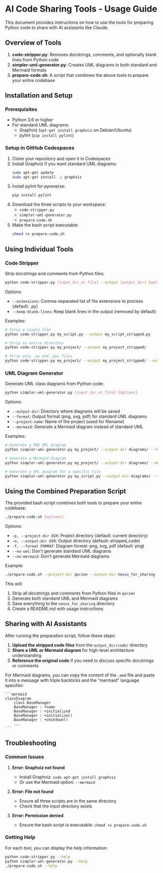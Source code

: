 # AI Code Sharing Tools - Usage Guide

This document provides instructions on how to use the tools for preparing Python code to share with AI assistants like Claude.

## Overview of Tools

1. **code-stripper.py**: Removes docstrings, comments, and optionally blank lines from Python code
2. **simpler-uml-generator.py**: Creates UML diagrams in both standard and Mermaid formats
3. **prepare-code.sh**: A script that combines the above tools to prepare your entire codebase

## Installation and Setup

### Prerequisites

- Python 3.6 or higher
- For standard UML diagrams: 
  - Graphviz (`apt-get install graphviz` on Debian/Ubuntu)
  - pylint (`pip install pylint`)

### Setup in GitHub Codespaces

1. Clone your repository and open it in Codespaces
2. Install Graphviz if you want standard UML diagrams:
   ```bash
   sudo apt-get update
   sudo apt-get install -y graphviz
   ```
3. Install pylint for pyreverse:
   ```bash
   pip install pylint
   ```
4. Download the three scripts to your workspace:
   - `code-stripper.py`
   - `simpler-uml-generator.py`
   - `prepare-code.sh`
5. Make the bash script executable:
   ```bash
   chmod +x prepare-code.sh
   ```

## Using Individual Tools

### Code Stripper

Strip docstrings and comments from Python files:

```bash
python code-stripper.py [input_dir_or_file] --output [output_dir] [options]
```

Options:
- `--extensions`: Comma-separated list of file extensions to process (default: .py)
- `--keep-blank-lines`: Keep blank lines in the output (removed by default)

Examples:
```bash
# Strip a single file
python code-stripper.py my_script.py --output my_script_stripped.py

# Strip an entire directory
python code-stripper.py my_project/ --output my_project_stripped/

# Strip only .py and .pyx files
python code-stripper.py my_project/ --output my_project_stripped/ --extensions .py,.pyx
```

### UML Diagram Generator

Generate UML class diagrams from Python code:

```bash
python simpler-uml-generator.py [input_dir_or_file] [options]
```

Options:
- `--output-dir`: Directory where diagrams will be saved
- `--format`: Output format (png, svg, pdf) for standard UML diagrams
- `--project-name`: Name of the project (used for filename)
- `--mermaid`: Generate a Mermaid diagram instead of standard UML

Examples:
```bash
# Generate a PNG UML diagram
python simpler-uml-generator.py my_project/ --output-dir diagrams/ --format png

# Generate a Mermaid diagram
python simpler-uml-generator.py my_project/ --output-dir diagrams/ --mermaid

# Generate a UML diagram for a specific file
python simpler-uml-generator.py my_script.py --output-dir diagrams/ --format svg
```

## Using the Combined Preparation Script

The provided bash script combines both tools to prepare your entire codebase:

```bash
./prepare-code.sh [options]
```

Options:
- `-p, --project-dir DIR`: Project directory (default: current directory)
- `-o, --output-dir DIR`: Output directory (default: stripped_code)
- `-f, --format FORMAT`: Diagram format: png, svg, pdf (default: png)
- `--no-uml`: Don't generate standard UML diagrams
- `--no-mermaid`: Don't generate Mermaid diagrams

Example:
```bash
./prepare-code.sh --project-dir qorzen --output-dir nexus_for_sharing
```

This will:
1. Strip all docstrings and comments from Python files in `qorzen`
2. Generate both standard UML and Mermaid diagrams
3. Save everything to the `nexus_for_sharing` directory
4. Create a README.md with usage instructions

## Sharing with AI Assistants

After running the preparation script, follow these steps:

1. **Upload the stripped code files** from the `output_dir/code/` directory
2. **Share a UML or Mermaid diagram** for high-level architecture understanding
3. **Reference the original code** if you need to discuss specific docstrings or comments

For Mermaid diagrams, you can copy the content of the `.mmd` file and paste it into a message with triple backticks and the "mermaid" language specifier:

````
```mermaid
classDiagram
    class BaseManager
    BaseManager : +name
    BaseManager : +initialized
    BaseManager : +initialize()
    BaseManager : +shutdown()
    ...
```
````

## Troubleshooting

### Common Issues

1. **Error: Graphviz not found**
   - Install Graphviz: `sudo apt-get install graphviz`
   - Or use the Mermaid option: `--mermaid`

2. **Error: File not found**
   - Ensure all three scripts are in the same directory
   - Check that the input directory exists

3. **Error: Permission denied**
   - Ensure the bash script is executable: `chmod +x prepare-code.sh`

### Getting Help

For each tool, you can display the help information:

```bash
python code-stripper.py --help
python simpler-uml-generator.py --help
./prepare-code.sh --help
```

